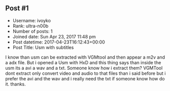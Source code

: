 ## Post #1
- Username: ivoyko
- Rank: ultra-n00b
- Number of posts: 1
- Joined date: Sun Apr 23, 2017 11:48 pm
- Post datetime: 2017-04-23T16:12:43+00:00
- Post Title: Usm with subtitles

I know than usm can be extracted with VGMtool and then appear a m2v and a adx file. But i opened a Usm with HxD and this thing says than inside the usm its a avi a wav and a txt. Someone know how i extract them? VGMTool dont extract only convert video and audio to that files than i said before but i prefer the avi and the wav and i really need the txt if someone know how do it.
thanks.
